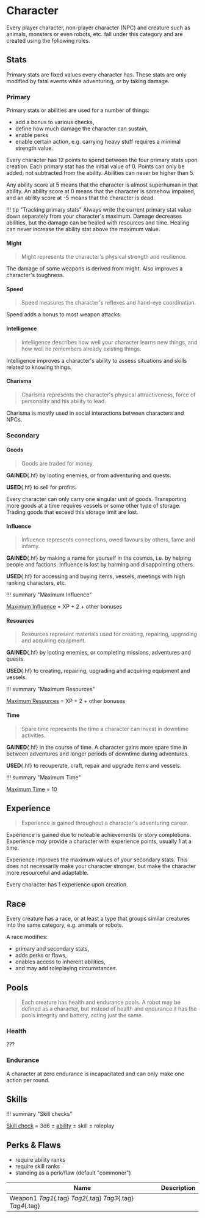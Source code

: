 # Character

Every player character, non-player character (NPC) and creature such as animals,
monsters or even robots, etc. fall under this category and are created using the
following rules.

## Stats

Primary stats are fixed values every character has. These stats are only
modified by fatal events while adventuring, or by taking damage.

### Primary

Primary stats or abilities are used for a number of things:

* add a bonus to various checks,
* define how much damage the character can sustain,
* enable perks
* enable certain action, e.g. carrying heavy stuff requires a minimal strength
  value.

Every character has 12 points to spend between the four primary stats upon
creation. Each primary stat has the initial value of 0. Points can only be
added, not subtracted from the ability. Abilities can never be higher than 5.

Any ability score at 5 means that the character is almost superhuman in that
ability. An ability score at 0 means that the character is somehow impaired, and
an ability score at -5 means that the character is dead.

!!! tip "Tracking primary stats"
    Always write the current primary stat value down separately from your
    character's maximum. Damage decreases abilities, but the damage can be
    healed with resources and time. Healing can never increase the ability stat
    above the maximum value.

#### Might

> Might represents the character's physical strength and resilience.

The damage of some weapons is derived from might. Also improves a character's
toughness.

#### Speed

> Speed measures the character's reflexes and hand-eye coordination.

Speed adds a bonus to most weapon attacks.

#### Intelligence

> Intelligence describes how well your character learns new things, and how well
he remembers already existing things.

Intelligence improves a character's ability to assess situations and skills
related to knowing things.

#### Charisma

> Charisma represents the character's physical attractiveness, force of personality
and his ability to lead.

Charisma is mostly used in social interactions between characters and NPCs.

### Secondary

#### Goods

> Goods are traded for money.

**GAINED**{.hf} by looting enemies, or from adventuring and quests.

**USED**{.hf} to sell for profits.

Every character can only carry one singular unit of goods. Transporting more
goods at a time requires vessels or some other type of storage. Trading goods
that exceed this storage limit are lost.

#### Influence

> Influence represents connections, owed favours by others, fame and infamy.

**GAINED**{.hf} by making a name for yourself in the cosmos, i.e. by helping
people and factions. Influence is lost by harming and disappointing others.

**USED**{.hf} for accessing and buying items, vessels, meetings with high
ranking characters, etc.

!!! summary "Maximum Influence"
    <div class="formula formula-top formula-bottom">
      <a href="#Resources">Maximum Influence</a> =
      <span data-bracket-bottom="Experience">XP</span> +
      <span data-bracket-top="Base">2</span> +
      <span data-bracket-bottom="Circumstance">other bonuses</span>
    </div>

#### Resources

> Resources represent materials used for creating, repairing, upgrading and
> acquiring equipment.

**GAINED**{.hf} by looting enemies, or completing missions, adventures and
quests.

**USED**{.hf} to creating, repairing, upgrading and acquiring equipment and
vessels.

!!! summary "Maximum Resources"
    <div class="formula formula-top formula-bottom">
      <a href="#Resources">Maximum Resources</a> =
      <span data-bracket-bottom="Experience">XP</span> +
      <span data-bracket-top="Base">2</span> +
      <span data-bracket-bottom="Circumstance">other bonuses</span>
    </div>

#### Time

> Spare time represents the time a character can invest in downtime activities.

**GAINED**{.hf} in the course of time. A character gains more spare time in
between adventures and longer periods of downtime during adventures.

**USED**{.hf} to recuperate, craft, repair and upgrade items and vessels.

!!! summary "Maximum Time"
    <div class="formula formula-bottom">
      <a href="#Resources">Maximum Time</a> =
      <span data-bracket-bottom="Base">10</span>
    </div>

## Experience

> Experience is gained throughout a character's adventuring career.

Experience is gained due to noteable achievements or story completions.
Experience *may* provide a character with experience points, usually 1 at a
time.

Experience improves the maximum values of your secondary stats. This does not
necessarily make your character stronger, but make the character more
resourceful and adaptable.

Every character has 1 experience upon creation.

## Race

Every creature has a race, or at least a type that groups similar creatures into
the same category, e.g. animals or robots.

A race modifies:

* primary and secondary stats,
* adds perks or flaws,
* enables access to inherent abilities,
* and may add roleplaying circumstances.

## Pools

> Each creature has health and endurance pools. A robot may be defined as a
> character, but instead of health and endurance it has the pools integrity and
> battery, acting just the same.

### Health

???

### Endurance

A character at zero endurance is incapacitated and can only make one action per
round.

## Skills



!!! summary "Skill checks"
    <div class="formula formula-top formula-bottom">
    <a href="#Skills">Skill check</a> =
    <span data-bracket-bottom="base">3d6</span> ±
    <span data-bracket-top="Ability">
      <a href="#primary">ability</a>
    </span> ±
    <span data-bracket-bottom="bonus">skill</span> ±
    <span data-bracket-top="-2 to +2">roleplay</span>
    </div>

## Perks & Flaws

* require ability ranks
* require skill ranks
* standing as a perk/flaw (default "commoner")

| Name                                                        | Description |
|-------------------------------------------------------------|-------------|
| Weapon1 *Tag1*{.tag} *Tag2*{.tag} *Tag3*{.tag} *Tag4*{.tag} |             |
